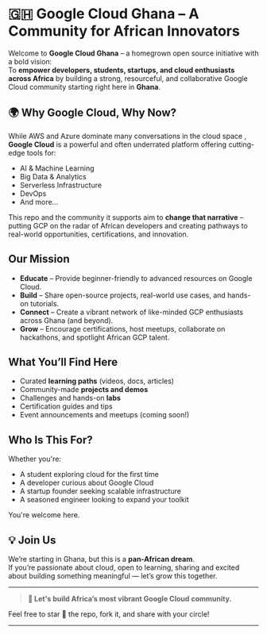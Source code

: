 
# 🇬🇭 Google Cloud Ghana – A Community for African Innovators

Welcome to **Google Cloud Ghana** – a homegrown open source initiative with a bold vision:  
To **empower developers, students, startups, and cloud enthusiasts across Africa** by building a strong, resourceful, and collaborative Google Cloud community starting right here in **Ghana**.

## 🌍 Why Google Cloud, Why Now?

While AWS and Azure dominate many conversations in the cloud space , **Google Cloud** is a powerful and often underrated platform offering cutting-edge tools for:
- AI & Machine Learning
- Big Data & Analytics
- Serverless Infrastructure
- DevOps
- And more...

This repo and the community it supports aim to **change that narrative** – putting GCP on the radar of African developers and creating pathways to real-world opportunities, certifications, and innovation.

## Our Mission
- **Educate** – Provide beginner-friendly to advanced resources on Google Cloud.
- **Build** – Share open-source projects, real-world use cases, and hands-on tutorials.
- **Connect** – Create a vibrant network of like-minded GCP enthusiasts across Ghana (and beyond).
- **Grow** – Encourage certifications, host meetups, collaborate on hackathons, and spotlight African GCP talent.

## What You’ll Find Here
- Curated **learning paths** (videos, docs, articles)
- Community-made **projects and demos**
- Challenges and hands-on **labs**
- Certification guides and tips
- Event announcements and meetups (coming soon!)

## Who Is This For?
Whether you're:
- A student exploring cloud for the first time
- A developer curious about Google Cloud
- A startup founder seeking scalable infrastructure
- A seasoned engineer looking to expand your toolkit

You're welcome here.

## 💡 Join Us 
We’re starting in Ghana, but this is a **pan-African dream**.  
If you’re passionate about cloud, open to learning, sharing and excited about building something meaningful — let’s grow this together.

---

> **💬 Let's build Africa’s most vibrant Google Cloud community.**

Feel free to star 🌟 the repo, fork it, and share with your circle!

---


